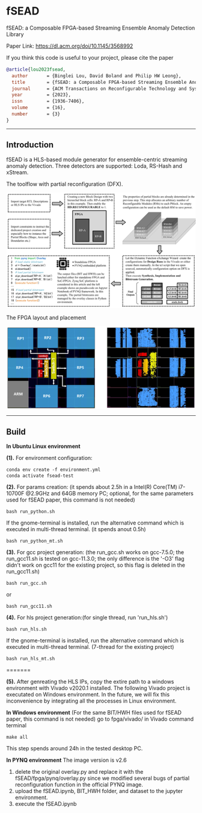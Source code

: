 # fSEAD
fSEAD: a Composable FPGA-based Streaming Ensemble Anomaly Detection Library

Paper Link: https://dl.acm.org/doi/10.1145/3568992

If you think this code is useful to your project, please cite the paper 
```bibtex
@article{lou2023fsead,
  author       = {Binglei Lou, David Boland and Philip HW Leong},
  title        = {fSEAD: a Composable FPGA-based Streaming Ensemble Anomaly Detection Library},
  journal      = {ACM Transactions on Reconfigurable Technology and Systems},
  year         = {2023},
  issn         = {1936-7406},
  volume       = {16},
  number       = {3}
}
```
--------------------------------------------------------------------------------
Introduction
--------------------------------------------------------------------------------

fSEAD is a HLS-based module generator for ensemble-centric streaming anomaly detection.
Three detectors are supported: Loda, RS-Hash and xStream.

The toolflow with partial reconfiguration (DFX). 

<img src="toolflow.PNG" alt="" width="700">

The FPGA layout and placement

<img src="placement.PNG" alt="" width="700">

--------------------------------------------------------------------------------
Build
--------------------------------------------------------------------------------
**In Ubuntu Linux environment**

__(1).__ For environment configuration:
```
conda env create -f environment.yml
conda activate fsead-test
```
__(2).__ For params creation: (it spends about 2.5h in a Intel(R) Core(TM) i7-10700F @2.9GHz and 64GB memory PC; optional, for the same parameters used for fSEAD paper, this command is not needed)
```
bash run_python.sh 
```
If the gnome-terminal is installed, run the alternative command which is executed in multi-thread terminal. (it spends anout 0.5h)
```
bash run_python_mt.sh 
```
__(3).__ For gcc project generation: (the run_gcc.sh works on gcc-7.5.0; the run_gcc11.sh is tested on gcc-11.3.0; the only difference is the '-O3' flag didn't work on gcc11 for the existing project, so this flag is deleted in the run_gcc11.sh)
```
bash run_gcc.sh 
```
or
```
bash run_gcc11.sh 
```
__(4).__ For hls project generation:(for single thread, run 'run_hls.sh')
```
bash run_hls.sh 
```
If the gnome-terminal is installed, run the alternative command which is executed in multi-thread terminal. (7-thread for the existing project)
```
bash run_hls_mt.sh 
```
=======

__(5).__ After genreating the HLS IPs, copy the extire path to a windows environment with Vivado v2020.1 installed. The following Vivado project is executated on Windows environment. In the future, we will fix this inconvenience by integrating all the processes in Linux environment.

**In Windows environment**
(For the same BIT/HWH files used for fSEAD paper, this command is not needed)
go to fpga/vivado/ in Vivado command terminal
```
make all
```
This step spends around 24h in the tested desktop PC.

**In PYNQ environment**
The image version is v2.6
1. delete the original overlay.py and replace it with the fSEAD/fpga/pynq/overlay.py since we modified several bugs of partial reconfiguration function in the official PYNQ image.
2. upload the fSEAD.ipynb, BIT_HWH folder, and dataset to the jupyter environment.
3. execute the fSEAD.ipynb
